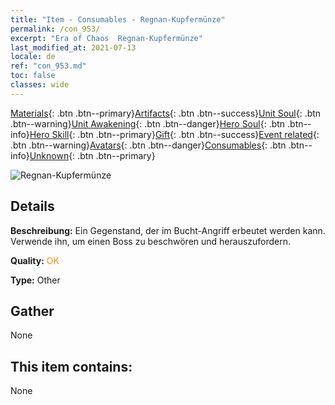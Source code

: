 ```yaml
---
title: "Item - Consumables - Regnan-Kupfermünze"
permalink: /con_953/
excerpt: "Era of Chaos  Regnan-Kupfermünze"
last_modified_at: 2021-07-13
locale: de
ref: "con_953.md"
toc: false
classes: wide
---
```

 [Materials](/ItemsDE/){: .btn .btn--primary}[Artifacts](/ItemsDE/Artifacts/){: .btn .btn--success}[Unit Soul](/ItemsDE/UnitSoul/){: .btn .btn--warning}[Unit Awakening](/ItemsDE/UnitAwakening/){: .btn .btn--danger}[Hero Soul](/ItemsDE/HeroSoul/){: .btn .btn--info}[Hero Skill](/ItemsDE/HeroSkill/){: .btn .btn--primary}[Gift](/ItemsDE/Gift/){: .btn .btn--success}[Event related](/ItemsDE/Events/){: .btn .btn--warning}[Avatars](/ItemsDE/Avatars/){: .btn .btn--danger}[Consumables](/ItemsDE/Consumables/){: .btn .btn--info}[Unknown](/ItemsDE/Unknown/){: .btn .btn--primary}

 ![Regnan-Kupfermünze](/images/t/i_40048.png)

## Details
 **Beschreibung:** Ein Gegenstand, der im Bucht-Angriff erbeutet werden kann. Verwende ihn, um einen Boss zu beschwören und herauszufordern.

 **Quality:** <span style="color: #FF8C00">OK</span>

 **Type:** Other

## Gather

  None

## This item contains:

  None

